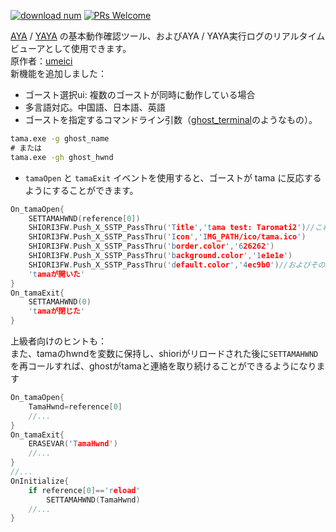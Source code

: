 [![download num](https://img.shields.io/github/downloads/nikolat/tama/total)](https://github.com/nikolat/tama/releases/latest)
[![PRs Welcome](https://img.shields.io/badge/PRs-welcome-brightgreen.svg)](http://makeapullrequest.com)


[AYA](http://umeici.onjn.jp/) / [YAYA](https://github.com/ponapalt/yaya-shiori) の基本動作確認ツール、およびAYA / YAYA実行ログのリアルタイムビューアとして使用できます。  
原作者：[umeici](http://umeici.onjn.jp/)  
新機能を追加しました：  
- ゴースト選択ui: 複数のゴーストが同時に動作している場合  
- 多言語対応。中国語、日本語、英語  
- ゴーストを指定するコマンドライン引数（[ghost_terminal](https://github.com/Taromati2/ghost_terminal)のようなもの）。  
```bat
tama.exe -g ghost_name
# または
tama.exe -gh ghost_hwnd
```
- `tamaOpen` と `tamaExit` イベントを使用すると、ゴーストが tama に反応するようにすることができます。 
```c
On_tamaOpen{
	SETTAMAHWND(reference[0])
	SHIORI3FW.Push_X_SSTP_PassThru('Title','tama test: Taromati2')//これらの設定はすべて任意です。
	SHIORI3FW.Push_X_SSTP_PassThru('Icon','IMG_PATH/ico/tama.ico')
	SHIORI3FW.Push_X_SSTP_PassThru('border.color','626262')
	SHIORI3FW.Push_X_SSTP_PassThru('background.color','1e1e1e')
	SHIORI3FW.Push_X_SSTP_PassThru('default.color','4ec9b0')//およびその他の設定は、tama.txtにあります。
	'tamaが開いた'
}
On_tamaExit{
	SETTAMAHWND(0)
	'tamaが閉じた'
}
```
上級者向けのヒントも：  
また、tamaのhwndを変数に保持し、shioriがリロードされた後に`SETTAMAHWND`を再コールすれば、ghostがtamaと連絡を取り続けることができるようになります  
```c
On_tamaOpen{
	TamaHwnd=reference[0]
	//...
}
On_tamaExit{
	ERASEVAR('TamaHwnd')
	//...
}
//...
OnInitialize{
	if reference[0]=='reload'
		SETTAMAHWND(TamaHwnd)
	//...
}

```
